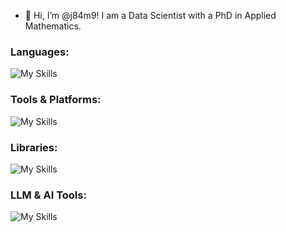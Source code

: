 - 👋 Hi, I’m @j84m9! I am a Data Scientist with a PhD in Applied Mathematics.

<!---
j84m9/j84m9 is a ✨ special ✨ repository because its `README.md` (this file) appears on your GitHub profile.
You can click the Preview link to take a look at your changes.
--->
<!--- 
[![LinkedIn](https://img.shields.io/badge/LinkedIn-%230077B5.svg?logo=linkedin&logoColor=white)](https://www.linkedin.com/in/your-profile/)

[![My Skills](https://skillicons.dev/icons?i=py,r,matlab,vscode,latex,anaconda,aws,docker,git,github,opencv,pytorch,sklearn,postgres)](https://skillicons.dev)
--->
### **Languages:**
![My Skills](https://go-skill-icons.vercel.app/api/icons?i=py,r,matlab,julia,latex,postgres)

### **Tools & Platforms:**
![My Skills](https://go-skill-icons.vercel.app/api/icons?i=vscode,anaconda,jupyter,aws,docker,git,github)

### **Libraries:**
![My Skills](https://go-skill-icons.vercel.app/api/icons?i=pytorch,sklearn,seaborn,wandb,opencv)

### **LLM & AI Tools:**
![My Skills](https://go-skill-icons.vercel.app/api/icons?i=chatgpt,huggingface,langchain,llamaindex,googlecolab)

